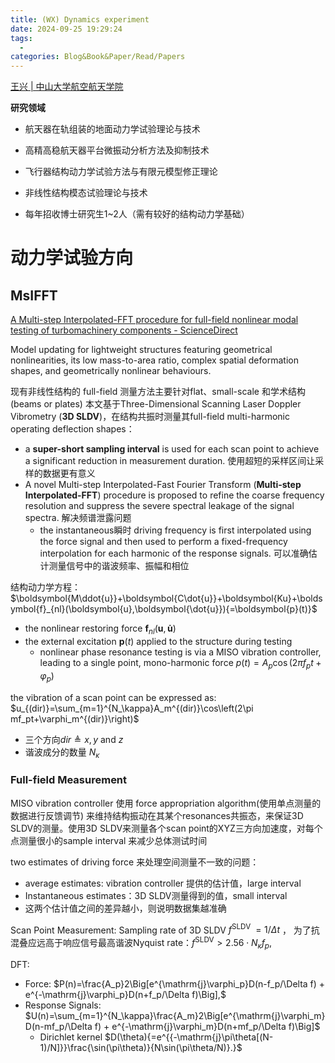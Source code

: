```yaml
---
title: (WX) Dynamics experiment
date: 2024-09-25 19:29:24
tags:
  - 
categories: Blog&Book&Paper/Read/Papers
---
```


[王兴 | 中山大学航空航天学院](https://saa.sysu.edu.cn/teacher/347)

**研究领域**

- 航天器在轨组装的地面动力学试验理论与技术
- 高精高稳航天器平台微振动分析方法及抑制技术
- 飞行器结构动力学试验方法与有限元模型修正理论
- 非线性结构模态试验理论与技术

- 每年招收博士研究生1~2人（需有较好的结构动力学基础）

<!-- more -->

# 动力学试验方向

## MsIFFT

[A Multi-step Interpolated-FFT procedure for full-field nonlinear modal testing of turbomachinery components - ScienceDirect](https://www.sciencedirect.com/science/article/pii/S0888327021010852)

Model updating for lightweight structures featuring geometrical nonlinearities, its low mass-to-area ratio, complex spatial deformation shapes, and geometrically nonlinear behaviours.

现有非线性结构的 full-field 测量方法主要针对flat、small-scale 和学术结构(beams or plates)
本文基于Three-Dimensional Scanning Laser Doppler Vibrometry (**3D SLDV**)，在结构共振时测量其full-field multi-harmonic operating deflection shapes：
- a **super-short sampling interval** is used for each scan point to achieve a significant reduction in measurement duration. 使用超短的采样区间让采样的数据更有意义
- A novel Multi-step Interpolated-Fast Fourier Transform (**Multi-step Interpolated-FFT**) procedure is proposed to refine the coarse frequency resolution and suppress the severe spectral leakage of the signal spectra. 解决频谱泄露问题
  - the instantaneous瞬时 driving frequency is first interpolated using the force signal and then used to perform a fixed-frequency interpolation for each harmonic of the response signals. 可以准确估计测量信号中的谐波频率、振幅和相位

结构动力学方程：$\boldsymbol{M\ddot{u}}+\boldsymbol{C\dot{u}}+\boldsymbol{Ku}+\boldsymbol{f}_{nl}(\boldsymbol{u},\boldsymbol{\dot{u}}){=\boldsymbol{p}(t)}$
- the nonlinear restoring force $\boldsymbol{f}_{nl}(\boldsymbol{u},\boldsymbol{\dot{u}})$
- the external excitation $\boldsymbol{p}(t)$ applied to the structure during testing 
  - nonlinear phase resonance testing is via a MISO vibration controller, leading to a single point, mono-harmonic force $p(t)=A_p\cos(2\pi f_pt+\varphi_p)$

the vibration of a scan point can be expressed as: 
$u_{(dir)}=\sum_{m=1}^{N_\kappa}A_m^{(dir)}\cos\left(2\pi mf_pt+\varphi_m^{(dir)}\right)$
- 三个方向$dir\triangleq x,y\mathrm{~and~}z$
- 谐波成分的数量 $N_\kappa$

### Full-field Measurement

MISO vibration controller 使用 force appropriation algorithm(使用单点测量的数据进行反馈调节) 来维持结构振动在其某个resonances共振态，来保证3D SLDV的测量。使用3D SLDV来测量各个scan point的XYZ三方向加速度，对每个点测量很小的sample interval 来减少总体测试时间

two estimates of driving force 来处理空间测量不一致的问题：
- average estimates: vibration controller 提供的估计值，large interval
- Instantaneous estimates：3D SLDV测量得到的值，small interval
- 这两个估计值之间的差异越小，则说明数据集越准确

Scan Point Measurement:
Sampling rate of 3D SLDV $f^{\mathrm{SLDV~}}=1/\Delta t$ ， 为了抗混叠应远高于响应信号最高谐波Nyquist rate：$f^{\mathrm{SLDV}}>2.56\cdot N_{\kappa}f_{p},$

DFT:
- Force: $P(n)=\frac{A_p}2\Big[e^{\mathrm{j}\varphi_p}D(n-f_p/\Delta f) + e^{-\mathrm{j}\varphi_p}D(n+f_p/\Delta f)\Big],$
- Response Signals: $U(n)=\sum_{m=1}^{N_\kappa}\frac{A_m}2\Big[e^{\mathrm{j}\varphi_m}D(n-mf_p/\Delta f) + e^{-\mathrm{j}\varphi_m}D(n+mf_p/\Delta f)\Big]$
  - Dirichlet kernel $D(\theta){=e^{{-\mathrm{j}\pi\theta[(N-1)/N]}}\frac{\sin(\pi\theta)}{N\sin(\pi\theta/N)}.}$







